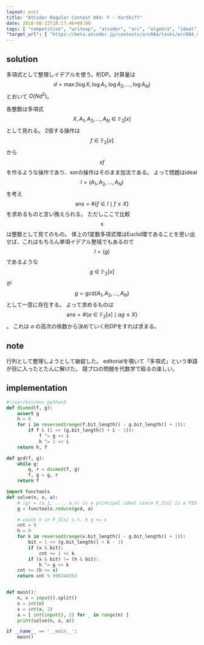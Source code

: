 ```yaml
---
layout: post
title: "AtCoder Regular Contest 084: F - XorShift"
date: 2018-08-22T18:17:46+09:00
tags: [ "competitive", "writeup", "atcoder", "arc", "algebra", "ideal", "polynomial", "gcd", "dp", "digit-dp" ]
"target_url": [ "https://beta.atcoder.jp/contests/arc084/tasks/arc084_d" ]
---
```


## solution

多項式として整理しイデアルを使う。桁DP。計算量は $$d = \max(\log X, \log A_1, \log A_2, \dots, \log A_N)$$ とおいて $O(Nd^2)$。

各整数は多項式 $$X, A_1, A_2, \dots, A_N \in \mathbb{F} _ 2[x]$$ として見れる。
$2$倍する操作は $$f \in \mathbb{F} _ 2[x]$$ から $$xf$$ を作るような操作であり、xorの操作はそのまま加法である。
よって問題はideal $$I = (A_1, A_2, \dots, A_N)$$ を考え $$\mathrm{ans} = \# \left\{ f \in I \mid f \le X \right\}$$ を求めるものと言い換えられる。
ただしここで比較 $$\le$$ は整数として見てのもの。
体上の$1$変数多項式環はEuclid環であることを思い出せば、これはもちろん単項イデアル整域でもあるので $$I = (g)$$ であるような $$g \in \mathbb{F} _ 2[x]$$ が $$g = \mathrm{gcd}(A_1, A_2, \dots, A_N)$$ として一意に存在する。
よって求めるものは $$\mathrm{ans} = \# \left\{ a \in \mathbb{F} _ 2[x] \mid a g \le X \right\}$$ 。
これは $a$ の高次の係数から決めていく桁DPをすれば求まる。

## note

行列として整理しようとして破綻した。
editorialを覗いて「多項式」という単語が目に入ったとたんに解けた。
競プロの問題を代数学で殴るの楽しい。

## implementation

``` python
#!/usr/bin/env python3
def divmod(f, g):
    assert g
    h = 0
    for i in reversed(range(f.bit_length() - g.bit_length() + 1)):
        if f & (1 << (g.bit_length() + i - 1)):
            f ^= g << i
            h ^= 1 << i
    return h, f

def gcd(f, g):
    while g:
        q, r = divmod(f, g)
        f, g = g, r
    return f

import functools
def solve(n, x, a):
    # (g) = (a_1, ..., a_n) is a principal ideal since F_2[x] is a PID
    g = functools.reduce(gcd, a)

    # count h in F_2[x] s.t. h g <= x
    cnt = 0
    h = 0
    for k in reversed(range(x.bit_length() - g.bit_length() + 1)):
        bit = 1 << (g.bit_length() + k - 1)
        if (x & bit):
            cnt += 1 << k
        if (x & bit) != (h & bit):
            h ^= g << k
    cnt += (h <= x)
    return cnt % 998244353


def main():
    n, x = input().split()
    n = int(n)
    x = int(x, 2)
    a = [ int(input(), 2) for _ in range(n) ]
    print(solve(n, x, a))

if __name__ == '__main__':
    main()
```
